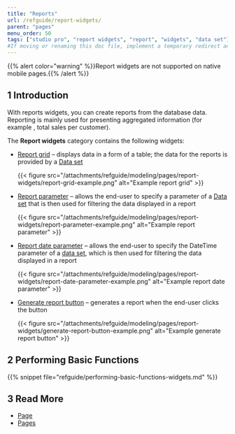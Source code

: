 ```yaml
---
title: "Reports"
url: /refguide/report-widgets/
parent: "pages"
menu_order: 50
tags: ["studio pro", "report widgets", "report", "widgets", "data set"]
#If moving or renaming this doc file, implement a temporary redirect and let the respective team know they should update the URL in the product. See Mapping to Products for more details.
---
```


{{% alert color="warning" %}}Report widgets are not supported on native mobile pages.{{% /alert %}}

## 1 Introduction

With reports widgets, you can create reports from the database data. Reporting is mainly used for presenting aggregated information (for example , total sales per customer). 

The **Report widgets** category contains the following widgets:

* [Report grid](/refguide/report-grid/) – displays data in a form of a table; the data for the reports is provided by a [Data set](/refguide/data-sets/)

    {{< figure src="/attachments/refguide/modeling/pages/report-widgets/report-grid-example.png" alt="Example report grid" >}}

* [Report parameter](/refguide/report-parameter/) – allows the end-user to specify a parameter of a [Data set](/refguide/data-sets/) that is then used for filtering the data displayed in a report

    {{< figure src="/attachments/refguide/modeling/pages/report-widgets/report-parameter-example.png" alt="Example report parameter" >}}

* [Report date parameter](/refguide/report-date-parameter/) – allows the end-user to specify the DateTime parameter of a [data set](/refguide/data-sets/), which is then used for filtering the data displayed in a report

    {{< figure src="/attachments/refguide/modeling/pages/report-widgets/report-date-parameter-example.png" alt="Example report date parameter" >}}

* [Generate report button](/refguide/report-button/) – generates a report when the end-user clicks the button

    {{< figure src="/attachments/refguide/modeling/pages/report-widgets/generate-report-button-example.png" alt="Example generate report button" >}}


## 2 Performing Basic Functions

{{% snippet file="refguide/performing-basic-functions-widgets.md" %}}

## 3 Read More

* [Page](/refguide/page/)
* [Pages](/refguide/pages/)